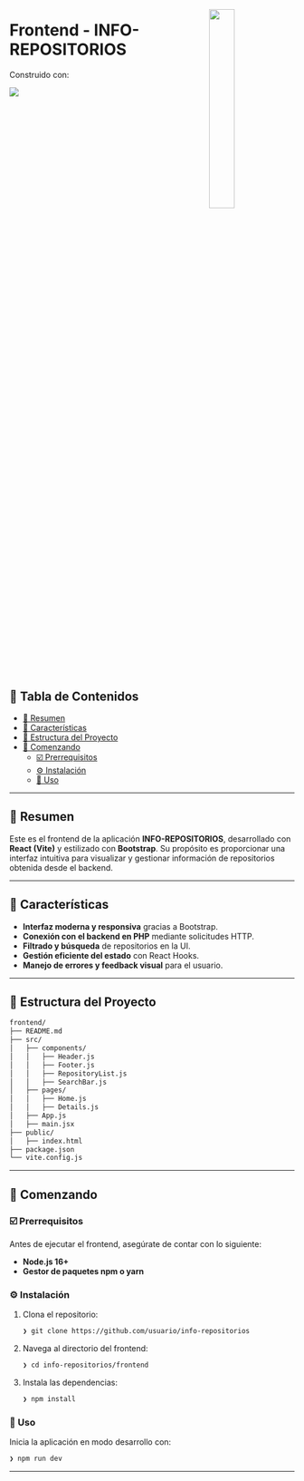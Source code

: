 <div align="left" style="position: relative;">
<img src="https://img.icons8.com/?size=512&id=KfcryOAI8Xy4&format=png" align="right" width="30%" style="margin: -20px 0 0 20px;">
<h1>Frontend - INFO-REPOSITORIOS</h1>
<p align="left">
</p>
<p align="left">Construido con:</p>
<p align="left">
    <a href="https://skillicons.dev">
        <img src="https://skillicons.dev/icons?i=react,bootstrap">
    </a>
</p>
</div>
<br clear="right">

## 🔗 Tabla de Contenidos

- [📍 Resumen](#-resumen)
- [👾 Características](#-características)
- [📁 Estructura del Proyecto](#-estructura-del-proyecto)
- [🚀 Comenzando](#-comenzando)
  - [☑️ Prerrequisitos](#-prerrequisitos)
  - [⚙️ Instalación](#-instalación)
  - [🤖 Uso](#🤖-uso)
---

## 📍 Resumen

Este es el frontend de la aplicación **INFO-REPOSITORIOS**, desarrollado con **React (Vite)** y estilizado con **Bootstrap**. Su propósito es proporcionar una interfaz intuitiva para visualizar y gestionar información de repositorios obtenida desde el backend.

---

## 👾 Características

- **Interfaz moderna y responsiva** gracias a Bootstrap.
- **Conexión con el backend en PHP** mediante solicitudes HTTP.
- **Filtrado y búsqueda** de repositorios en la UI.
- **Gestión eficiente del estado** con React Hooks.
- **Manejo de errores y feedback visual** para el usuario.

---

## 📁 Estructura del Proyecto

```sh
frontend/
├── README.md
├── src/
│   ├── components/
│   │   ├── Header.js
│   │   ├── Footer.js
│   │   ├── RepositoryList.js
│   │   ├── SearchBar.js
│   ├── pages/
│   │   ├── Home.js
│   │   ├── Details.js
│   ├── App.js
│   ├── main.jsx
├── public/
│   ├── index.html
├── package.json
└── vite.config.js
```

---

## 🚀 Comenzando

### ☑️ Prerrequisitos

Antes de ejecutar el frontend, asegúrate de contar con lo siguiente:

- **Node.js 16+**
- **Gestor de paquetes npm o yarn**

### ⚙️ Instalación

1. Clona el repositorio:
   ```sh
   ❯ git clone https://github.com/usuario/info-repositorios
   ```
2. Navega al directorio del frontend:
   ```sh
   ❯ cd info-repositorios/frontend
   ```
3. Instala las dependencias:
   ```sh
   ❯ npm install
   ```

### 🤖 Uso

Inicia la aplicación en modo desarrollo con:
```sh
❯ npm run dev
```

---
